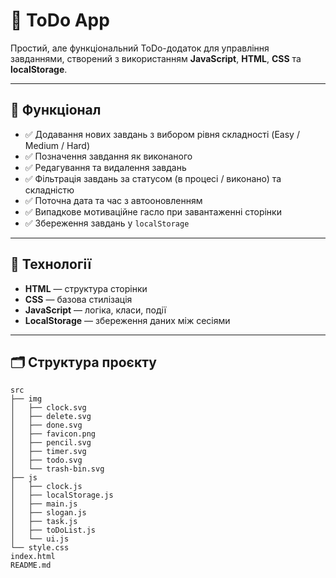 # 📝 ToDo App

Простий, але функціональний ToDo-додаток для управління завданнями, створений з використанням **JavaScript**, **HTML**, **CSS** та **localStorage**.

---

## 🚀 Функціонал

- ✅ Додавання нових завдань з вибором рівня складності (Easy / Medium / Hard)
- ✅ Позначення завдання як виконаного
- ✅ Редагування та видалення завдань
- ✅ Фільтрація завдань за статусом (в процесі / виконано) та складністю
- ✅ Поточна дата та час з автооновленням
- ✅ Випадкове мотиваційне гасло при завантаженні сторінки
- ✅ Збереження завдань у `localStorage`

---

## 🧠 Технології

- **HTML** — структура сторінки
- **CSS** — базова стилізація
- **JavaScript** — логіка, класи, події
- **LocalStorage** — збереження даних між сесіями

---

## 🗂️ Структура проєкту
```
src
├── img
│   ├── clock.svg
│   ├── delete.svg
│   ├── done.svg
│   ├── favicon.png
│   ├── pencil.svg
│   ├── timer.svg
│   ├── todo.svg
│   └── trash-bin.svg
├── js
│   ├── clock.js
│   ├── localStorage.js
│   ├── main.js
│   ├── slogan.js
│   ├── task.js
│   ├── toDoList.js
│   └── ui.js
└── style.css
index.html
README.md
```
